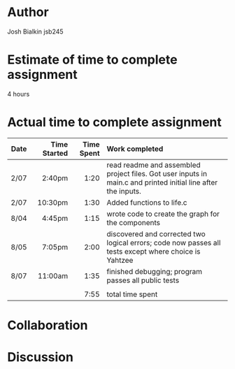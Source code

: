 # Author
Josh Bialkin 
jsb245

# Estimate of time to complete assignment
4 hours

# Actual time to complete assignment
| Date | Time Started | Time Spent | Work completed |
| :--: | -----------: | ---------: | :------------- |
| 2/07 |      2:40pm |       1:20 | read readme and assembled project files. Got user inputs in main.c and printed initial line after the inputs. |
| 2/07 |       10:30pm |       1:30 | Added functions to life.c |
| 8/04 |       4:45pm |       1:15 | wrote code to create the graph for the components |
| 8/05 |       7:05pm |       2:00 | discovered and corrected two logical errors; code now passes all tests except where choice is Yahtzee |
| 8/07 |      11:00am |       1:35 | finished debugging; program passes all public tests |
|      |              |            |                |
|      |              |       7:55 | total time spent |

# Collaboration

# Discussion
